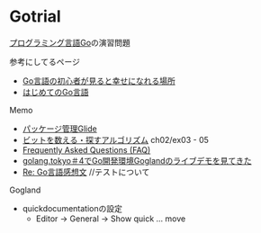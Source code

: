 # Gotrial
[プログラミング言語Go](https://www.amazon.co.jp/プログラミング言語Go-ADDISON-WESLEY-PROFESSIONAL-COMPUTING-Donovan/dp/4621300253/ref=sr_1_1?ie=UTF8&qid=1490101535&sr=8-1&keywords=プログラミング言語Go)の演習問題

参考にしてるページ
- [Go言語の初心者が見ると幸せになれる場所](http://qiita.com/tenntenn/items/0e33a4959250d1a55045)
- [はじめてのGo言語](http://cuto.unirita.co.jp/gostudy/)

Memo
- [パッケージ管理Glide](http://qiita.com/tienlen/items/8e192e68d6b18bec3b4a)
- [ビットを数える・探すアルゴリズム](http://www.nminoru.jp/~nminoru/programming/bitcount.html) ch02/ex03 - 05
- [Frequently Asked Questions (FAQ)](https://golang.org/doc/faq#conversions)
- [golang.tokyo＃4でGo開発環境Goglandのライブデモを見てきた](http://tech.mercari.com/entry/2017/03/23/124437)
- [Re: Go言語感想文](http://mattn.kaoriya.net)  //テストについて

Gogland
- quickdocumentationの設定
  - Editor -> General -> Show quick ... move